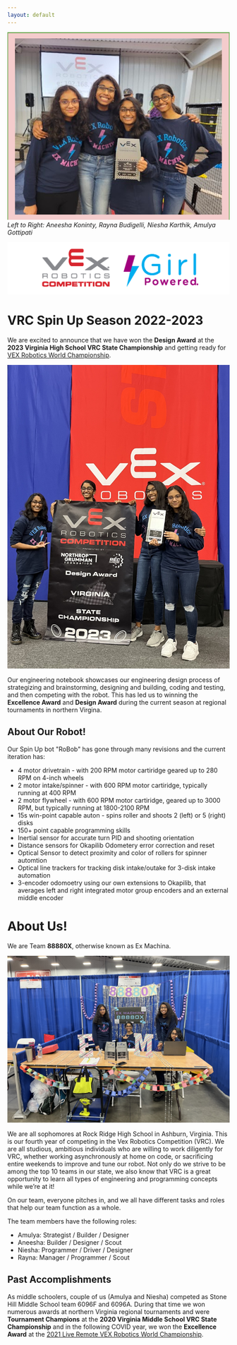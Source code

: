 ```yaml
---
layout: default
---
```


![Team 88880X, Ex Machina Ashburn, Virginia](./images/ex-machina.png)
_Left to Right: Aneesha Koninty, Rayna Budigelli, Niesha Karthik, Amulya Gottipati_

[![](./images/vrc-girl-powered.png)](https://roboticseducation.org/girlpowered/)

# VRC Spin Up Season 2022-2023

We are excited to announce that we have won the **Design Award** at the **2023 Virginia High School VRC State Championship** and getting ready for [VEX Robotics World Championship](https://roboticseducation.org/vex_worlds/).

![Design Award at States](./images/award.jpg)

Our engineering notebook showcases our engineering design process of strategizing and brainstorming, designing and building, coding and testing, and then competing with the robot. This has led us to winning the **Excellence Award** and  **Design Award** during the current season at regional tournaments in northern Virgina.

## About Our Robot!

Our Spin Up bot "RoBob" has gone through many revisions and the current iteration has:
* 4 motor drivetrain - with 200 RPM motor cartiridge geared up to 280 RPM on 4-inch wheels
* 2 motor intake/spinner - with 600 RPM motor cartiridge, typically running at 400 RPM
* 2 motor flywheel - with 600 RPM motor cartiridge, geared up to 3000 RPM, but typically running at 1800-2100 RPM
* 15s win-point capable auton - spins roller and shoots 2 (left) or 5 (right) disks
* 150+ point capable programming skills
* Inertial sensor for accurate turn PID and shooting orientation
* Distance sensors for Okapilib Odometery error correction and reset
* Optical Sensor to detect proximity and color of rollers for spinner automtion
* Optical line trackers for tracking disk intake/outake for 3-disk intake automation
* 3-encoder odomoetry using our own extensions to Okapilib, that averages left and right integrated motor group encoders and an external middle encoder

# About Us!
We are Team **88880X**, otherwise known as Ex Machina.

![At 2023 Virginia State Championship](./images/booth.jpg)

We are all sophomores at Rock Ridge High School in Ashburn, Virginia. This is our fourth year of competing in the Vex Robotics Competition (VRC). We are all studious, ambitious individuals who are willing to work diligently for VRC, whether working asynchronously at home on code, or sacrificing entire weekends to improve and tune our robot. Not only do we strive to be among the top 10 teams in our state, we also know that VRC is a great opportunity to learn all types of engineering and programming concepts while we’re at it!
 
On our team, everyone pitches in, and we all have different tasks and roles that help our team function as a whole.
 
The team members have the following roles:
* Amulya: Strategist / Builder / Designer
* Aneesha: Builder / Designer / Scout
* Niesha: Programmer / Driver / Designer
* Rayna: Manager / Programmer / Scout

## Past Accomplishments

As middle schoolers, couple of us (Amulya and Niesha) competed as Stone Hill Middle School team 6096F and 6096A. During that time we won numerous awards at northern Virginia regional tournaments and were **Tournament Champions** at the **2020 Virginia Middle School VRC State Championship** and in the following COVID year, we won the **Excellence Award** at the [2021 Live Remote VEX Robotics World Championship](https://roboticseducation.org/2021-live-remote-vex-robotics-world-championship-winners/).


